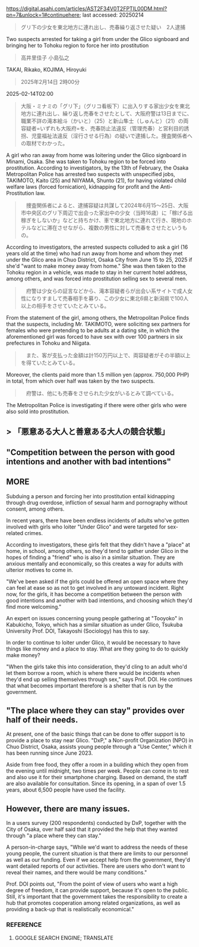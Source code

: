 https://digital.asahi.com/articles/AST2F34V0T2FPTIL00DM.html?pn=7&unlock=1#continuehere; last accessed: 20250214

> グリ下の少女を東北地方に連れ出し、売春繰り返させた疑い　2人逮捕

Two suspects arrested for taking a girl from under the Glico signboard and bringing her to Tohoku region to force her into prostitution

> 高井里佳子 小島弘之

TAKAI, Rikako, KOJIMA, Hiroyuki

> 2025年2月14日 2時00分

2025-02-14T02:00

> 大阪・ミナミの「グリ下」（グリコ看板下）に出入りする家出少女を東北地方に連れ出し、繰り返し売春をさせたとして、大阪府警は13日までに、職業不詳の滝本絵斗（かいと）（25）と新山隼士（しゅんと）（21）の両容疑者=いずれも大阪府=を、売春防止法違反（管理売春）と営利目的誘拐、児童福祉法違反（淫行させる行為）の疑いで逮捕した。捜査関係者への取材でわかった。

A girl who ran away from home was loitering under the Glico signboard in Minami, Osaka. She was taken to Tohoku region to be forced into prostitution. According to investigators, by the 13th of February, the Osaka Metropolitan Police has arrested two suspects with unspecified jobs, TAKIMOTO, Kaito (25) and NIIYAMA, Shunto (21), for having violated child welfare laws (forced fornication), kidnapping for profit and the Anti-Prostitution law. 

> 　捜査関係者によると、逮捕容疑は共謀して2024年6月15～25日、大阪市中央区のグリ下周辺で出会った家出中の少女（当時16歳）に「稼げる出稼ぎをしないか」などと持ちかけ、車で東北地方に連れて行き、現地のホテルなどに滞在させながら、複数の男性に対して売春をさせたというもの。

According to investigators, the arrested suspects colluded to ask a girl (16 years old at the time) who had run away from home and whom they met under the Glico area in Chuo District, Osaka City from June 15 to 25, 2025 if she'd "want to make money away from home." She was then taken to the Tohoku region in a vehicle, was made to stay in her current hotel address, among others, and was forced into prostitution selling sex to several men.

> 　府警は少女らの証言などから、滝本容疑者らが出会い系サイトで成人女性になりすまして売春相手を募り、この少女に東北6県と新潟県で100人以上の相手をさせていたとみている。

From the statement of the girl, among others, the Metropolitan Police finds that the suspects, including Mr. TAKIMOTO, were soliciting sex partners for females who were pretending to be adults at a dating site, in which the aforementioned girl was forced to have sex with over 100 partners in six prefectures in Tohoku and Niigata.

> 　また、客が支払った金額は計150万円以上で、両容疑者がその半額以上を得ていたとみている。

Moreover, the clients paid more than 1.5 million yen (approx. 750,000 PHP) in total, from which over half was taken by the two suspects. 

> 　府警は、他にも売春をさせられた少女がいるとみて調べている。

The Metropolitan Police is investigating if there were other girls who were also sold into prostitution.

## > 「悪意ある大人と善意ある大人の競合状態」

## "Competition between the person with good intentions and another with bad intentions"

## MORE

Subduing a person and forcing her into prostitution entail kidnapping through drug overdose, infliction of sexual harm and pornography without consent, among others. 

In recent years, there have been endless incidents of adults who've gotten involved with girls who loiter "Under Glico" and were targeted for sex-related crimes.

According to investigators, these girls felt that they didn't have a "place" at home, in school, among others, so they'd tend to gather under Glico in the hopes of finding a "friend" who is also in a similar situation. They are anxious mentally and economically, so this creates a way for adults with ulterior motives to come in.

"We've been asked if the girls could be offered an open space where they can feel at ease so as not to get involved in any untoward incident. Right now, for the girls, it has become a competition between the person with good intentions and another with bad intentions, and choosing which they'd find more welcoming."  

An expert on issues concerning young people gathering at "Tooyoko" in Kabukicho, Tokyo, which has a similar situation as under Glico, Tsukuba University Prof. DOI, Takayoshi (Sociology) has this to say.

In order to continue to loiter under Glico, it would be necessary to have things like money and a place to stay. What are they going to do to quickly make money?

"When the girls take this into consideration, they'd cling to an adult who'd let them borrow a room, which is where there would be incidents when they'd end up selling themselves through sex," says Prof. DOI. He continues that what becomes important therefore is a shelter that is run by the government.

## "The place where they can stay" provides over half of their needs.

At present, one of the basic things that can be done to offer support is to provide a place to stay near Glico. "DxP," a Non-profit Organization (NPO) in Chuo District, Osaka, assists young people through a "Use Center," which it has been running since June 2023.

Aside from free food, they offer a room in a building which they open from the evening until midnight, two times per week. People can come in to rest and also use it for their smartphone charging. Based on demand, the staff are also available for consultation. Since its opening, in a span of over 1.5 years, about 6,500 people have used the facility.

## However, there are many issues.

In a users survey (200 respondents) conducted by DxP, together with the City of Osaka, over half said that it provided the help that they wanted through "a place where they can stay."

A person-in-charge says, "While we'd want to address the needs of these young people, the current situation is that there are limits to our personnel as well as our funding. Even if we accept help from the government, they'd want detailed reports of our activities. There are users who don't want to reveal their names, and there would be many conditions."

Prof. DOI points out, "From the point of view of users who want a high degree of freedom, it can provide support, because it's open to the public. Still, it's important that the government takes the responsibility to create a hub that promotes cooperation among related organizations, as well as providing a back-up that is realistically economical."

### REFERENCE

1) GOOGLE SEARCH ENGINE; TRANSLATE